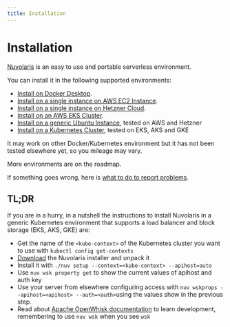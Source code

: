 ```yaml
---
title: Installation
---
```


# Installation

[Nuvolaris](https://www.nuvolaris.io) is an easy to use and portable serverless environment. 

You can install it in the following supported environments:

- [Install on Docker Desktop](installation/how-to-install-on-docker-desktop.md).
- [Install on a single instance on AWS EC2 Instance](installation/how-to-install-on-aws-ec2.md).
- [Install on a single instance on Hetzner Cloud](installation/how-to-install-on-hetzner-cloud.md).
- [Install on an AWS EKS Cluster](installation/how-to-install-on-aws-eks.md).
- [Install on a generic Ubuntu Instance](installation/how-to-install-on-ubuntu.md), tested on AWS and Hetzner
- [Install on a Kubernetes Cluster](installation/how-to-install-on-kubernetes.md), tested on EKS, AKS and GKE

It may work on other Docker/Kubernetes environment but it has not been tested elsewhere yet, so you mileage may vary. 

More environments are on the roadmap.

If something goes wrong, here is [what to do to report problems](installation/troubleshooting.md).

## TL;DR

If you are in a hurry, in a nutshell the instructions to install Nuvolaris in a generic Kubernetes environment that supports a load balancer and block storage (EKS, AKS, GKE) are:

- Get the name of the `<kube-context>` of the Kubernetes cluster you want to use with `kubectl config get-contexts`
- [Download](https://github.com/nuvolaris/nuvolaris/releases) the Nuvolaris installer and unpack it
- Install it with  `./nuv setup --context=<kube-context> --apihost=auto`
- Use `nuv wsk property get` to show the current values of apihost and auth key
- Use your server from elsewhere configuring access with `nuv wskprops --apihost=<apihost> --auth=<auth>`using the values show in the previous step.
- Read about [Apache OpenWhisk documentation](https://openwhisk.apache.org/documentation.html) to learn development, remembering to use `nuv wsk` when you see `wsk`

